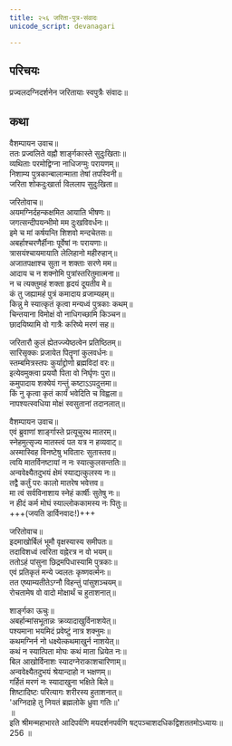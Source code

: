 ```yaml
---
title: २५६ जरिता-पुत्र-संवादः
unicode_script: devanagari

---
```

## परिचयः

प्रज्वलदग्निदर्शनेन जरितायाः स्वपुत्रैः संवादः॥  

## कथा

वैशम्पायन उवाच॥  
ततः प्रज्वलिते वह्नौ शार्ङ्गकास्ते सुदुःखिताः॥  
व्यथिताः परमोद्विग्ना नाधिजग्मुः परायणम्॥  
निशाम्य पुत्रकान्बालान्माता तेषां तपस्विनी॥  
जरिता शोकदुःखार्ता विललाप सुदुःखिता॥  

जरितोवाच॥  
अयमग्निर्दहन्कक्षमित आयाति भीषणः॥  
जगत्सन्दीपयन्भीमो मम दुःखविवर्धनः॥  
इमे च मां कर्षयन्ति शिशवो मन्दचेतसः॥  
अबर्हाश्चरणैर्हीनाः पूर्वेषां नः परायणाः॥  
त्रासयंश्चायमायाति लेलिहानो महीरुहान्॥  
अजातपक्षाश्च सुता न शक्ताः सरणे मम॥  
आदाय च न शक्नोमि पुत्रांस्तरितुमात्मना॥  
न च त्यक्तुमहं शक्ता हृदयं दूयतीव मे॥  
कं तु जह्यामहं पुत्रं कमादाय व्रजाम्यहम्॥  
किन्नु मे स्यात्कृतं कृत्वा मन्यध्वं पुत्रकाः कथम्॥  
चिन्तयाना विमोक्षं वो नाधिगच्छामि किञ्चन॥  
छादयिष्यामि वो गात्रैः करिष्ये मरणं सह॥  

जरितारौ कुलं ह्येतज्ज्येष्ठत्वेन प्रतिष्ठितम्॥  
सारिसृक्कः प्रजायेत पितॄणां कुलवर्धनः॥  
स्तम्बमित्रस्तपः कुर्याद्द्रोणो ब्रह्मविदां वरः॥  
इत्येवमुक्त्वा प्रययौ पिता वो निर्घृणः पुरा॥  
कमुपादाय शक्येयं गन्तुं कष्टाऽऽपदुत्तमा॥  
किं नु कृत्वा कृतं कार्यं भवेदिति च विह्वला॥  
नापश्यत्स्वधिया मोक्षं स्वसुतानां तदानलात्॥  

वैशम्पायन उवाच॥  
एवं ब्रुवाणां शार्ङ्गास्ते प्रत्यूचुरथ मातरम्॥  
स्नेहमुत्सृज्य मातस्त्वं पत यत्र न हव्यवाट्॥  
अस्मास्विह विनष्टेषु भवितारः सुतास्तव॥  
त्वयि मातर्विनष्टायां न नः स्यात्कुलसन्ततिः॥  
अन्ववेक्ष्यैतदुभयं क्षेमं स्याद्यत्कुलस्य नः॥  
तद्वै कर्तुं परः कालो मातरेष भवेत्तव॥  
मा त्वं सर्वविनाशाय स्नेहं कार्षीः सुतेषु नः॥  
न हीदं कर्म मोघं स्याल्लोककामस्य नः पितुः॥  
+++(जयति डार्विनवादः!)+++  

जरितोवाच॥  
इदमाखोर्बिलं भूमौ वृक्षस्यास्य समीपतः॥  
तदाविशध्वं त्वरिता वह्नेरत्र न वो भयम्॥  
ततोऽहं पांसुना छिद्रमपिधास्यामि पुत्रकाः॥  
एवं प्रतिकृतं मन्ये ज्वलतः कृष्णवर्त्मनः॥  
तत एष्याम्यतीतेऽग्नौ विहन्तुं पांसुशञ्चयम्॥  
रोचतामेष वो वादो मोक्षार्थं च हुताशनात्॥  

शार्ङ्गका ऊचुः॥  
अबर्हान्मांसभूतान्नः क्रव्यादाखुर्विनाशयेत्॥  
पश्यमाना भयमिदं प्रवेष्टुं नात्र शक्नुमः॥  
कथमग्निर्न नो धक्ष्येत्कथमाखुर्न नाशयेत्॥  
कथं न स्यात्पिता मोघः कथं माता ध्रियेत नः॥  
बिल आखोर्विनाशः स्यादग्नेराकाशचारिणाम्॥  
अन्ववेक्ष्यैतदुभयं श्रेयान्दाहो न भक्षणम्॥  
गर्हितं मरणं नः स्यादाखुना भक्षिते बिले॥  
शिष्टादिष्टः परित्यागः शरीरस्य हुताशनात्॥  
'अग्निदाहे तु नियतं ब्रह्मलोके ध्रुवा गतिः॥'  
॥  
इति श्रीमन्महाभारते आदिपर्वणि मयदर्शनपर्वणि षट्पञ्चाशदधिकद्विशततमोऽध्यायः॥  
256 ॥  
